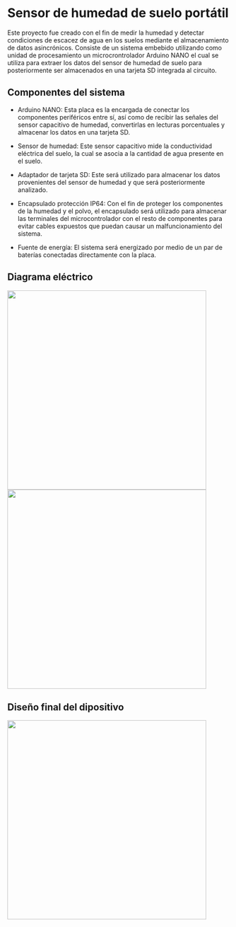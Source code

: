 # Sensor de humedad de suelo portátil

Este proyecto fue creado con el fin de medir la humedad y detectar condiciones de escacez de agua en los suelos mediante el almacenamiento de datos asincrónicos. Consiste de un sistema embebido utilizando como unidad de procesamiento un microcrontrolador Arduino NANO el cual se utiliza para extraer los datos del sensor de humedad de suelo para posteriormente ser almacenados en una tarjeta SD integrada al circuito.

## Componentes del sistema

- Arduino NANO: Esta placa es la encargada de conectar los componentes periféricos entre sí, así como de recibir las señales del sensor capacitivo de humedad, convertirlas en lecturas porcentuales y almacenar los datos en una tarjeta SD.

- Sensor de humedad: Este sensor capacitivo mide la conductividad eléctrica del suelo, la cual se asocia a la cantidad de agua presente en el suelo.

- Adaptador de tarjeta SD: Este será utilizado para almacenar los datos provenientes del sensor de humedad y que será posteriormente analizado.

- Encapsulado protección IP64: Con el fin de proteger los componentes de la humedad y el polvo, el encapsulado será utilizado para almacenar las terminales del microcontrolador con el resto de componentes para evitar cables expuestos que puedan causar un malfuncionamiento del sistema.

- Fuente de energía: El sistema será energizado por medio de un par de baterías conectadas directamente con la placa.

## Diagrama eléctrico

<img src= "https://user-images.githubusercontent.com/111079577/200980836-75db8f8a-2048-4008-bb98-f8750898247d.png" width=450/>

<img src= "https://user-images.githubusercontent.com/111079577/200980861-217b71c0-9073-4196-8edf-85a0d8a56b04.png" width=450/>

## Diseño final del dipositivo

<img src= "https://user-images.githubusercontent.com/111079577/200980778-a18057bf-a607-492f-bbef-9193428bb4f4.png" width=450/>

